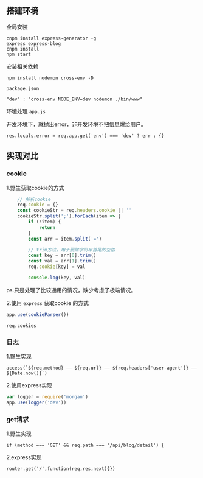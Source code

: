 ## 搭建环境

全局安装

```
cnpm install express-generator -g
express express-blog
cnpm install
npm start
```

安装相关依赖

```
npm install nodemon cross-env -D
```

`package.json`

```
"dev" : "cross-env NODE_ENV=dev nodemon ./bin/www"
```

环境处理 `app.js` 

开发环境下，就抛出error，非开发环境不把信息爆给用户。

```
res.locals.error = req.app.get('env') === 'dev' ? err : {}
```

## 实现对比

### cookie

1.野生获取cookie的方式

```js
	// 解析cookie
    req.cookie = {}
    const cookieStr = req.headers.cookie || ''
    cookieStr.split(';').forEach(item => {
        if (!item) {
            return
        }
        const arr = item.split('=')

        // trim方法，用于删除字符串首尾的空格
        const key = arr[0].trim()
        const val = arr[1].trim()
        req.cookie[key] = val

        console.log(key, val)
```

ps.只是处理了比较通用的情况，缺少考虑了极端情况。

2.使用 `express` 获取cookie 的方式

```js
app.use(cookieParser())
```

```
req.cookies
```

### 日志

1.野生实现

```
access(`${req.method} —— ${req.url} —— ${req.headers['user-agent']} —— ${Date.now()}`)
```

2.使用express实现

```js
var logger = require('morgan')
app.use(logger('dev'))
```

### get请求

1.野生实现

```
if (method === 'GET' && req.path === '/api/blog/detail') {
```

2.express实现

```
router.get('/',function(req,res,next){})
```

